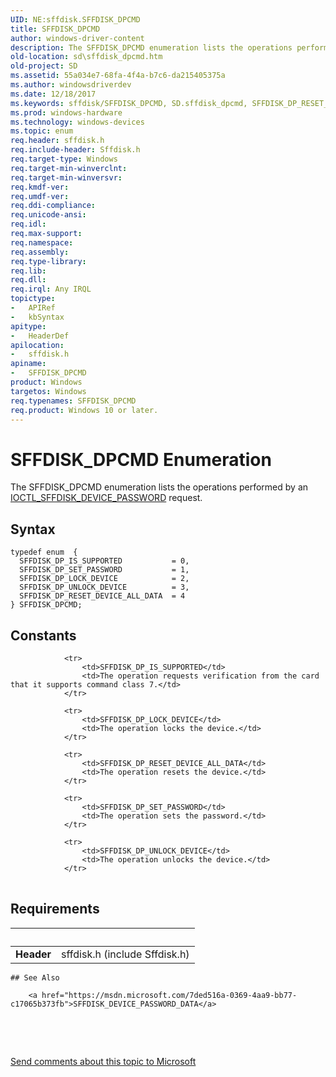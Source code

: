 ```yaml
---
UID: NE:sffdisk.SFFDISK_DPCMD
title: SFFDISK_DPCMD
author: windows-driver-content
description: The SFFDISK_DPCMD enumeration lists the operations performed by an IOCTL_SFFDISK_DEVICE_PASSWORD request.
old-location: sd\sffdisk_dpcmd.htm
old-project: SD
ms.assetid: 55a034e7-68fa-4f4a-b7c6-da215405375a
ms.author: windowsdriverdev
ms.date: 12/18/2017
ms.keywords: sffdisk/SFFDISK_DPCMD, SD.sffdisk_dpcmd, SFFDISK_DP_RESET_DEVICE_ALL_DATA, sffdisk/SFFDISK_DP_SET_PASSWORD, SFFDISK_DP_IS_SUPPORTED, sffdisk/SFFDISK_DP_RESET_DEVICE_ALL_DATA, sffdisk/SFFDISK_DP_UNLOCK_DEVICE, SFFDISK_DPCMD enumeration [Buses], sffdisk/SFFDISK_DP_LOCK_DEVICE, sd-structs_794e7b1e-49e0-4385-ab34-235f00e1a7b2.xml, sffdisk/SFFDISK_DP_IS_SUPPORTED, SFFDISK_DP_UNLOCK_DEVICE, SFFDISK_DP_SET_PASSWORD, SFFDISK_DP_LOCK_DEVICE, SFFDISK_DPCMD
ms.prod: windows-hardware
ms.technology: windows-devices
ms.topic: enum
req.header: sffdisk.h
req.include-header: Sffdisk.h
req.target-type: Windows
req.target-min-winverclnt: 
req.target-min-winversvr: 
req.kmdf-ver: 
req.umdf-ver: 
req.ddi-compliance: 
req.unicode-ansi: 
req.idl: 
req.max-support: 
req.namespace: 
req.assembly: 
req.type-library: 
req.lib: 
req.dll: 
req.irql: Any IRQL
topictype:
-	APIRef
-	kbSyntax
apitype:
-	HeaderDef
apilocation:
-	sffdisk.h
apiname:
-	SFFDISK_DPCMD
product: Windows
targetos: Windows
req.typenames: SFFDISK_DPCMD
req.product: Windows 10 or later.
---
```


# SFFDISK_DPCMD Enumeration
The SFFDISK_DPCMD enumeration lists the operations performed by an <a href="https://msdn.microsoft.com/library/windows/hardware/ff537273">IOCTL_SFFDISK_DEVICE_PASSWORD</a> request.

## Syntax
````
typedef enum  { 
  SFFDISK_DP_IS_SUPPORTED           = 0,
  SFFDISK_DP_SET_PASSWORD           = 1,
  SFFDISK_DP_LOCK_DEVICE            = 2,
  SFFDISK_DP_UNLOCK_DEVICE          = 3,
  SFFDISK_DP_RESET_DEVICE_ALL_DATA  = 4
} SFFDISK_DPCMD;
````

## Constants

<table>
            
                <tr>
                    <td>SFFDISK_DP_IS_SUPPORTED</td>
                    <td>The operation requests verification from the card that it supports command class 7.</td>
                </tr>
            
                <tr>
                    <td>SFFDISK_DP_LOCK_DEVICE</td>
                    <td>The operation locks the device.</td>
                </tr>
            
                <tr>
                    <td>SFFDISK_DP_RESET_DEVICE_ALL_DATA</td>
                    <td>The operation resets the device.</td>
                </tr>
            
                <tr>
                    <td>SFFDISK_DP_SET_PASSWORD</td>
                    <td>The operation sets the password.</td>
                </tr>
            
                <tr>
                    <td>SFFDISK_DP_UNLOCK_DEVICE</td>
                    <td>The operation unlocks the device.</td>
                </tr>
</table>


## Requirements
| &nbsp; | &nbsp; |
| ---- |:---- |
| **Header** | sffdisk.h (include Sffdisk.h) |

    ## See Also

        <a href="https://msdn.microsoft.com/7ded516a-0369-4aa9-bb77-c17065b373fb">SFFDISK_DEVICE_PASSWORD_DATA</a>

 

 

<a href="mailto:wsddocfb@microsoft.com?subject=Documentation%20feedback [SD\buses]:%20SFFDISK_DPCMD enumeration%20 RELEASE:%20(12/18/2017)&amp;body=%0A%0APRIVACY STATEMENT%0A%0AWe use your feedback to improve the documentation. We don't use your email address for any other purpose, and we'll remove your email address from our system after the issue that you're reporting is fixed. While we're working to fix this issue, we might send you an email message to ask for more info. Later, we might also send you an email message to let you know that we've addressed your feedback.%0A%0AFor more info about Microsoft's privacy policy, see http://privacy.microsoft.com/en-us/default.aspx." title="Send comments about this topic to Microsoft">Send comments about this topic to Microsoft</a>
